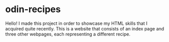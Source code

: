 # odin-recipes
Hello! I made this project in order to showcase my HTML skills
that I acquired quite recently. This is a website that consists of an
index page and three other webpages, each representing a different recipe.
